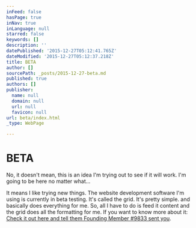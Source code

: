 ```yaml
---
inFeed: false
hasPage: true
inNav: true
inLanguage: null
starred: false
keywords: []
description: ''
datePublished: '2015-12-27T05:12:41.765Z'
dateModified: '2015-12-27T05:12:37.218Z'
title: BETA
author: []
sourcePath: _posts/2015-12-27-beta.md
published: true
authors: []
publisher:
  name: null
  domain: null
  url: null
  favicon: null
url: beta/index.html
_type: WebPage

---
```

# BETA

No, it doesn't mean, this is an idea I'm trying out to see if it will work. I'm going to be here no matter what... 

It means I like trying new things. The website development software I'm using is currently in beta testing. It's called the grid. It's pretty simple. and basically does everything for me. So, all I have to do is feed it content and the grid does all the formatting for me. If you want to know more about it: [Check it out here and tell them Founding Member \#9833 sent you][0]. 

[0]: HTTPS://THEGRID.IO/#9833